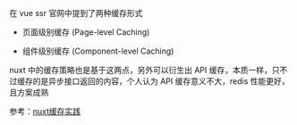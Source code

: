 在 vue ssr 官网中提到了两种缓存形式

- 页面级别缓存 (Page-level Caching)

- 组件级别缓存 (Component-level Caching)

nuxt 中的缓存策略也是基于这两点，另外可以衍生出 API 缓存，本质一样，只不过缓存的是异步接口返回的内容，个人认为 API 缓存意义不大，redis 性能更好，且方案成熟

参考：<a href="https://juejin.im/post/5b2b62096fb9a00e61494b0b#heading-2">nuxt缓存实践</a>

